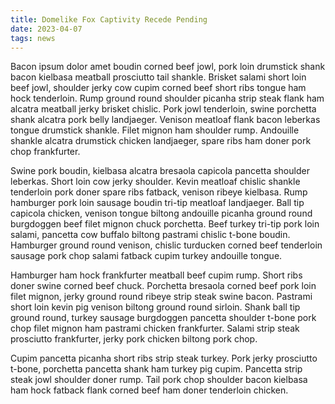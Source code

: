 ```yaml
---
title: Domelike Fox Captivity Recede Pending
date: 2023-04-07
tags: news
---
```


Bacon ipsum dolor amet boudin corned beef jowl, pork loin drumstick shank bacon kielbasa meatball prosciutto tail shankle.  Brisket salami short loin beef jowl, shoulder jerky cow cupim corned beef short ribs tongue ham hock tenderloin.  Rump ground round shoulder picanha strip steak flank ham alcatra meatball jerky brisket chislic.  Pork jowl tenderloin, swine porchetta shank alcatra pork belly landjaeger.  Venison meatloaf flank bacon leberkas tongue drumstick shankle.  Filet mignon ham shoulder rump.  Andouille shankle alcatra drumstick chicken landjaeger, spare ribs ham doner pork chop frankfurter.

Swine pork boudin, kielbasa alcatra bresaola capicola pancetta shoulder leberkas.  Short loin cow jerky shoulder.  Kevin meatloaf chislic shankle tenderloin pork doner spare ribs fatback, venison ribeye kielbasa.  Rump hamburger pork loin sausage boudin tri-tip meatloaf landjaeger.  Ball tip capicola chicken, venison tongue biltong andouille picanha ground round burgdoggen beef filet mignon chuck porchetta.  Beef turkey tri-tip pork loin salami, pancetta cow buffalo biltong pastrami chislic t-bone boudin.  Hamburger ground round venison, chislic turducken corned beef tenderloin sausage pork chop salami fatback cupim turkey andouille tongue.

Hamburger ham hock frankfurter meatball beef cupim rump.  Short ribs doner swine corned beef chuck.  Porchetta bresaola corned beef pork loin filet mignon, jerky ground round ribeye strip steak swine bacon.  Pastrami short loin kevin pig venison biltong ground round sirloin.  Shank ball tip ground round, turkey sausage burgdoggen pancetta shoulder t-bone pork chop filet mignon ham pastrami chicken frankfurter.  Salami strip steak prosciutto frankfurter, jerky pork chicken biltong pork chop.

Cupim pancetta picanha short ribs strip steak turkey.  Pork jerky prosciutto t-bone, porchetta pancetta shank ham turkey pig cupim.  Pancetta strip steak jowl shoulder doner rump.  Tail pork chop shoulder bacon kielbasa ham hock fatback flank corned beef ham doner tenderloin chicken.